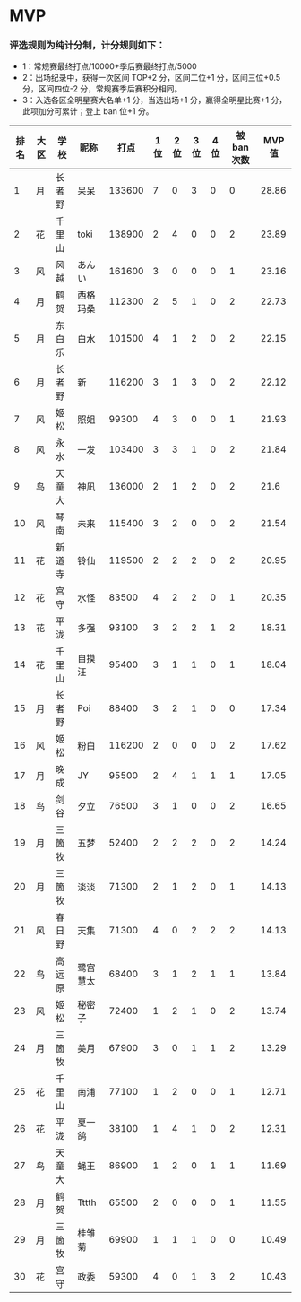 # MVP

### 评选规则为纯计分制，计分规则如下：
  - 1：常规赛最终打点/10000+季后赛最终打点/5000
  - 2：出场纪录中，获得一次区间 TOP+2 分，区间二位+1 分，区间三位+0.5 分，区间四位-2 分，常规赛季后赛积分相同。
  - 3：入选各区全明星赛大名单+1 分，当选出场+1 分，赢得全明星比赛+1 分，此项加分可累计；登上 ban 位+1 分。
  
|排名	|大区	|学校	|昵称	|打点	|1位	|2位	|3位	|4位	|被ban次数	|MVP值|
| -- | ---- | ---- | -------- | ----- | -- | -- | -- | -- | -- |---- |
|	1	|	月	|	长者野	|	呆呆	|	133600	|	7	|	0	|	3	|	0	|	0	|	28.86	|
|	2	|	花	|	千里山	|	toki	|	138900	|	2	|	4	|	0	|	0	|	2	|	23.89	|
|	3	|	风	|	风越	|	あんい	|	161600	|	3	|	0	|	0	|	0	|	1	|	23.16	|
|	4	|	月	|	鹤贺	|	西格玛桑	|	112300	|	2	|	5	|	1	|	0	|	2	|	22.73	|
|	5	|	月	|	东白乐	|	白水	|	101500	|	4	|	1	|	2	|	0	|	2	|	22.15	|
|	6	|	月	|	长者野	|	新	|	116200	|	3	|	1	|	3	|	0	|	2	|	22.12	|
|	7	|	风	|	姬松	|	照姐	|	99300	|	4	|	3	|	0	|	0	|	1	|	21.93	|
|	8	|	风	|	永水	|	一发	|	103400	|	3	|	3	|	1	|	0	|	2	|	21.84	|
|	9	|	鸟	|	天童大	|	神凪	|	136000	|	2	|	1	|	2	|	0	|	2	|	21.6	|
|	10	|	风	|	琴南	|	未来	|	115400	|	3	|	2	|	0	|	0	|	2	|	21.54	|
|	11	|	花	|	新道寺	|	铃仙	|	119500	|	2	|	2	|	2	|	0	|	2	|	20.95	|
|	12	|	花	|	宫守	|	水怪	|	83500	|	4	|	2	|	2	|	0	|	1	|	20.35	|
|	13	|	花	|	平泷	|	多强	|	93100	|	3	|	2	|	2	|	1	|	2	|	18.31	|
|	14	|	花	|	千里山	|	自摸汪	|	95400	|	3	|	1	|	1	|	0	|	1	|	18.04	|
|	15	|	月	|	长者野	|	Poi	|	88400	|	3	|	2	|	1	|	0	|	0	|	17.34	|
|	16	|	风	|	姬松	|	粉白	|	116200	|	2	|	0	|	0	|	0	|	2	|	17.62	|
|	17	|	月	|	晚成	|	JY	|	95500	|	2	|	4	|	1	|	1	|	1	|	17.05	|
|	18	|	鸟	|	剑谷	|	夕立	|	76500	|	3	|	1	|	0	|	0	|	2	|	16.65	|
|	19	|	月	|	三箇牧	|	五梦	|	52400	|	2	|	2	|	2	|	0	|	2	|	14.24	|
|	20	|	月	|	三箇牧	|	淡淡	|	71300	|	2	|	1	|	2	|	0	|	1	|	14.13	|
|	21	|	风	|	春日野	|	天集	|	71300	|	4	|	0	|	2	|	2	|	2	|	14.13	|
|	22	|	鸟	|	高远原	|	鹭宫慧太	|	68400	|	3	|	1	|	2	|	1	|	1	|	13.84	|
|	23	|	风	|	姬松	|	秘密子	|	72400	|	1	|	2	|	1	|	0	|	2	|	13.74	|
|	24	|	月	|	三箇牧	|	美月	|	67900	|	3	|	0	|	1	|	1	|	2	|	13.29	|
|	25	|	花	|	千里山	|	南浦	|	77100	|	1	|	2	|	0	|	0	|	1	|	12.71	|
|	26	|	花	|	平泷	|	夏一鸽	|	38100	|	1	|	4	|	1	|	0	|	2	|	12.31	|
|	27	|	鸟	|	天童大	|	蝇王	|	86900	|	1	|	2	|	0	|	1	|	1	|	11.69	|
|	28	|	月	|	鹤贺	|	Tttth	|	65500	|	2	|	0	|	0	|	0	|	1	|	11.55	|
|	29	|	月	|	三箇牧	|	桂雏菊	|	69900	|	1	|	1	|	1	|	0	|	0	|	10.49	|
|	30	|	花	|	宫守	|	政委	|	59300	|	4	|	0	|	1	|	3	|	2	|	10.43	|






